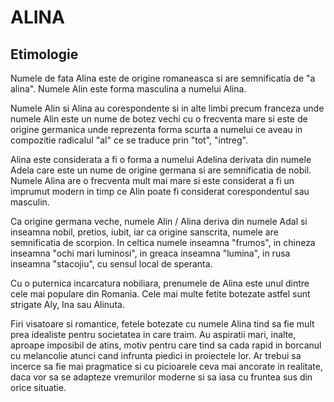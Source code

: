 # ALINA

## Etimologie

Numele de fata Alina este de origine romaneasca si are semnificatia de "a alina". Numele Alin este forma masculina a numelui Alina.

Numele Alin si Alina au corespondente si in alte limbi precum franceza unde numele Alin este un nume de botez vechi cu o frecventa mare si este de origine germanica unde reprezenta forma scurta a numelui ce aveau in compozitie radicalul "al" ce se traduce prin "tot", "intreg".

Alina este considerata a fi o forma a numelui Adelina derivata din numele Adela care este un nume de origine germana si are semnificatia de nobil. Numele Alina are o frecventa mult mai mare si este considerat a fi un imprumut modern in timp ce Alin poate fi considerat corespondentul sau masculin.

Ca origine germana veche, numele Alin / Alina deriva din numele Adal si inseamna nobil, pretios, iubit, iar ca origine sanscrita, numele are semnificatia de scorpion. In celtica numele inseamna "frumos", in chineza inseamna "ochi mari luminosi", in greaca inseamna "lumina", in rusa inseamna "stacojiu", cu sensul local de speranta.

Cu o puternica incarcatura nobiliara, prenumele de Alina este unul dintre cele mai populare din Romania. Cele mai multe fetite botezate astfel sunt strigate Aly, Ina sau Alinuta.

Firi visatoare si romantice, fetele botezate cu numele Alina tind sa fie mult prea idealiste pentru societatea in care traim. Au aspiratii mari, inalte, aproape imposibil de atins, motiv pentru care tind sa cada rapid in borcanul cu melancolie atunci cand infrunta piedici in proiectele lor. Ar trebui sa incerce sa fie mai pragmatice si cu picioarele ceva mai ancorate in realitate, daca vor sa se adapteze vremurilor moderne si sa iasa cu fruntea sus din orice situatie.
